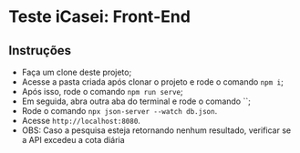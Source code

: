 # Teste iCasei: Front-End

## Instruções
- Faça um clone deste projeto;
- Acesse a pasta criada após clonar o projeto e rode o comando `npm i`;
- Após isso, rode o comando `npm run serve`;
- Em seguida, abra outra aba do terminal e rode o comando ``;
- Rode o comando `npx json-server --watch db.json`.
- Acesse `http://localhost:8080`.
- OBS: Caso a pesquisa esteja retornando nenhum resultado, verificar se a API excedeu a cota diária



